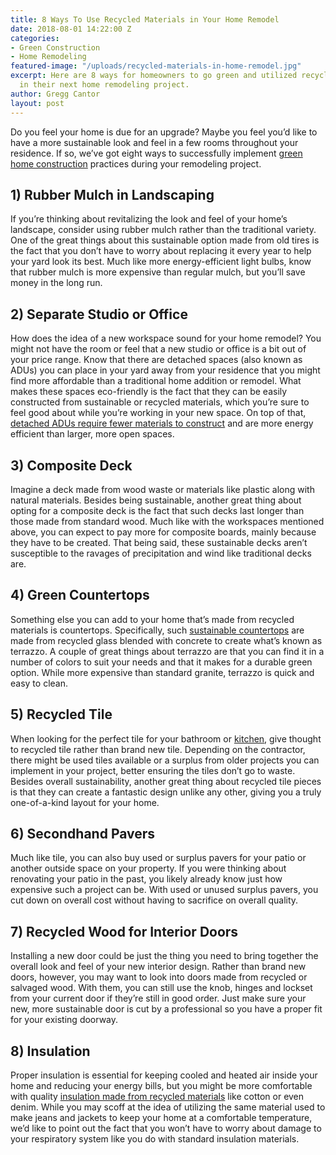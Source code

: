 ```yaml
---
title: 8 Ways To Use Recycled Materials in Your Home Remodel
date: 2018-08-01 14:22:00 Z
categories:
- Green Construction
- Home Remodeling
featured-image: "/uploads/recycled-materials-in-home-remodel.jpg"
excerpt: Here are 8 ways for homeowners to go green and utilized recycled materials
  in their next home remodeling project.
author: Gregg Cantor
layout: post
---
```


Do you feel your home is due for an upgrade? Maybe you feel you’d like to have a more sustainable look and feel in a few rooms throughout your residence. If so, we’ve got eight ways to successfully implement [green home construction](/san-diego-green-home-construction) practices during your remodeling project. 

## 1) Rubber Mulch in Landscaping

If you’re thinking about revitalizing the look and feel of your home’s landscape, consider using rubber mulch rather than the traditional variety. One of the great things about this sustainable option made from old tires is the fact that you don’t have to worry about replacing it every year to help your yard look its best. Much like more energy-efficient light bulbs, know that rubber mulch is more expensive than regular mulch, but you’ll save money in the long run. 

## 2) Separate Studio or Office

How does the idea of a new workspace sound for your home remodel? You might not have the room or feel that a new studio or office is a bit out of your price range. Know that there are detached spaces (also known as ADUs) you can place in your yard away from your residence that you might find more affordable than a traditional home addition or remodel. What makes these spaces eco-friendly is the fact that they can be easily constructed from sustainable or recycled materials, which you’re sure to feel good about while you’re working in your new space. On top of that, [detached ADUs require fewer materials to construct](http://sustainableconsumption.usdn.org/initiatives-list/supporting-development-of-accessory-dwelling-units) and are more energy efficient than larger, more open spaces.

## 3) Composite Deck

Imagine a deck made from wood waste or materials like plastic along with natural materials. Besides being sustainable, another great thing about opting for a composite deck is the fact that such decks last longer than those made from standard wood. Much like with the workspaces mentioned above, you can expect to pay more for composite boards, mainly because they have to be created. That being said, these sustainable decks aren’t susceptible to the ravages of precipitation and wind like traditional decks are. 

## 4) Green Countertops

Something else you can add to your home that’s made from recycled materials is countertops. Specifically, such [sustainable countertops](https://www.greenandsave.com/green_news/green-building/eco-friendly-diy-home-improvement-go-green-these-products-materials) are made from recycled glass blended with concrete to create what’s known as terrazzo. A couple of great things about terrazzo are that you can find it in a number of colors to suit your needs and that it makes for a durable green option. While more expensive than standard granite, terrazzo is quick and easy to clean. 

## 5) Recycled Tile

When looking for the perfect tile for your bathroom or [kitchen](/2016-eco-friendly-kitchen-remodeling-ideas/), give thought to recycled tile rather than brand new tile. Depending on the contractor, there might be used tiles available or a surplus from older projects you can implement in your project, better ensuring the tiles don’t go to waste. Besides overall sustainability, another great thing about recycled tile pieces is that they can create a fantastic design unlike any other, giving you a truly one-of-a-kind layout for your home. 

## 6) Secondhand Pavers 

Much like tile, you can also buy used or surplus pavers for your patio or another outside space on your property. If you were thinking about renovating your patio in the past, you likely already know just how expensive such a project can be. With used or unused surplus pavers, you cut down on overall cost without having to sacrifice on overall quality.

## 7) Recycled Wood for Interior Doors

Installing a new door could be just the thing you need to bring together the overall look and feel of your new interior design. Rather than brand new doors, however, you may want to look into doors made from recycled or salvaged wood. With them, you can still use the knob, hinges and lockset from your current door if they’re still in good order. Just make sure your new, more sustainable door is cut by a professional so you have a proper fit for your existing doorway.

## 8) Insulation 

Proper insulation is essential for keeping cooled and heated air inside your home and reducing your energy bills, but you might be more comfortable with quality [insulation made from recycled materials](/natural-wool-or-recycled-cotton-which-insulation-is-better-for-your-home/) like cotton or even denim. While you may scoff at the idea of utilizing the same material used to make jeans and jackets to keep your home at a comfortable temperature, we’d like to point out the fact that you won’t have to worry about damage to your respiratory system like you do with standard insulation materials.
